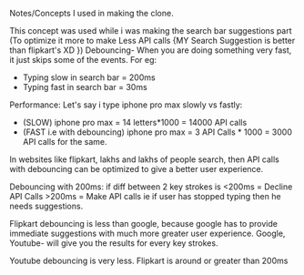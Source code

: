 Notes/Concepts I used in making the clone. 

This concept was used while i was making the search bar suggestions part (To optimize it more to make Less API calls {MY Search Suggestion is better than flipkart's XD })
Debouncing- When you are doing something very fast, it just skips some of the events. 
For eg: 
- Typing slow in search bar = 200ms
- Typing fast in search bar = 30ms

Performance: 
Let's say i type iphone pro max slowly vs fastly:
- (SLOW) iphone pro max = 14 letters*1000 = 14000 API calls
- (FAST i.e with debouncing) iphone pro max = 3 API Calls * 1000 = 3000 API calls for the same.

In websites like flipkart, lakhs and lakhs of people search, then API calls with debouncing can be optimized 
to give a better user experience. 

Debouncing with 200ms: 
if diff between 2 key strokes is <200ms = Decline API Calls
                                 >200ms = Make API calls ie if user has stopped typing then he needs suggestions.

Flipkart debouncing is less than google, because google has to provide immediate suggestions with much more greater user experience. 
Google, Youtube- will give you the results for every key strokes.

Youtube debouncing is very less. 
Flipkart is around or greater than 200ms
